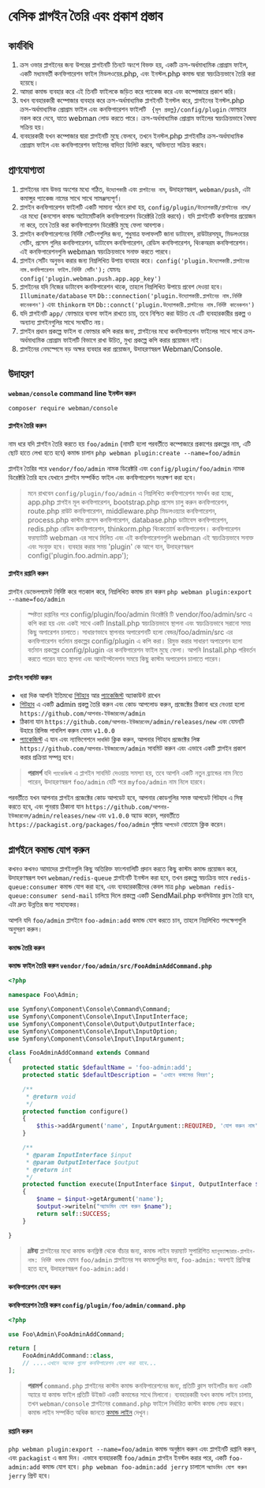 # বেসিক প্লাগইন তৈরি এবং প্রকাশ প্রস্তাব

## কার্যবিধি
1. ক্রস ওভার প্লাগইনের জন্য উপরের প্লাগইনটি তিনটে অংশে বিভক্ত হয়, একটি ক্রস-অর্ধমাধ্যমিক প্রোগ্রাম ফাইল, একটি মধ্যমবর্তী কনফিগারেশন ফাইল মিডলওয়ের.php, এবং ইনস্টল.php কমান্ড দ্বারা স্বয়ংক্রিয়ভাবে তৈরি করা হয়েছে।
2. আমরা কমান্ড ব্যবহার করে এই তিনটি ফাইলকে জড়িত করে প্যাকেজ করে এবং কম্পোজারে প্রকাশ করি।
3. যখন ব্যবহারকারী কম্পোজার ব্যবহার করে ক্রস-অর্ধমাধ্যমিক প্লাগইনটি ইনস্টল করে, প্লাগইনের ইনস্টল.php ক্রস-অর্ধমাধ্যমিক প্রোগ্রাম ফাইল এবং কনফিগারেশন ফাইলটি ` {মূল প্রকল্প}/config/plugin` ফোল্ডারে নকল করে দেবে, যাতে webman লোড করতে পারে। ক্রস-অর্ধমাধ্যমিক প্রোগ্রাম ফাইলের স্বয়ংক্রিয়ভাবে বৈষম্য সক্রিয় হয়।
4. ব্যবহারকারী যখন কম্পোজার দ্বারা প্লাগইনটি মুছে ফেলবে, তখনে ইনস্টল.php প্লাগইনটির ক্রস-অর্ধমাধ্যমিক প্রোগ্রাম ফাইল এবং কনফিগারেশন ফাইলের বাদিতা ডিলিট করবে, অভিন্যতা সক্রিয় করবে।

## প্রাণযোগ্যতা
1. প্লাগইনের নাম উভয় অংশের মধ্যে গঠিত, `উদ্যোগকারী` এবং `প্লাগইনের নাম`, উদাহরণস্বরূপ, `webman/push`, এটা কমান্সুর প্যাকেজ নামের সাথে সাথে সামঞ্জস্যপূর্ণ।
2. প্লাগইন কনফিগারেশন ফাইলটি একটি সামান্য গঠনে রাখা হয়, `config/plugin/উদ্যোগকারী/প্লাগইনের নাম/` এর মধ্যে (কনসোল কমান্ড অটোমেটিকলি কনফিগারেশন ডিরেক্টরি তৈরি করবে)। যদি প্লাগইনটি কনফিগার প্রয়োজন না করে, তবে তৈরি করা কনফিগারেশন ডিরেক্টরি মুছে ফেলা আবশ্যক।
3. প্লাগইন কনফিগারেশনের নির্দিষ্ট সেটিংগগুলির জন্য, শুধুমাত্র ফলাফলটি জানা ডাটাবেস, রাউটারসমূহ, মিডলওয়ের সেটিং, প্রসেস গুলির কনফিগারেশন, ডাটাবেস কনফিগারেশন, রেডিস কনফিগারেশন, থিংকঅরম কনফিগারেশন। এই কনফিগারেশনগুলি webman স্বয়ংক্রিয়ভাবে সনাক্ত করতে পারবে।
4. প্লাগইন সেটিং অনুভব করার জন্য নিম্নলিখিত উপায় ব্যবহার করে। `config('plugin.উদ্যোগকারী.প্লাগইনের নাম.কনফিগারেশন ফাইল.নির্দিষ্ট সেটিং');` যেমনঃ `config('plugin.webman.push.app.app_key')`
5.  প্লাগইনের যদি নিজের ডাটাবেস কনফিগারেশন থাকে, তাহলে নিম্নলিখিত উপায়ে প্রবেশ দেওয়া হবে। `Illuminate/database` হল `Db::connection('plugin.উদ্যোগকারী.প্লাগইনের নাম.নির্দিষ্ট কানেকশন')` এবং `thinkorm` হল `Db::connct('plugin.উদ্যোগকারী.প্লাগইনের নাম.নির্দিষ্ট কানেকশন')`
6.  যদি প্লাগইনটি `app/` ফোল্ডারে ব্যবসা ফাইল রাখতে চায়, তবে নিশ্চিত করা উচিত যে এটি ব্যবহারকারীর প্রকল্প ও অন্যান্য প্লাগইনগুলির সাথে সংঘটিত নয়।
7. প্লাগইন প্রধান প্রকল্পে ফাইল বা ফোল্ডার কপি করার জন্য, প্লাগইনের মধ্যে কনফিগারেশন ফাইলের সাথে সাথে ক্রস-অর্ধমাধ্যমিক প্রোগ্রাম ফাইলটি বিভাগে রাখা উচিত, মুখ্য প্রকল্পে কপি করার প্রয়োজন নাই।
8. প্লাগইনের নেমস্পেসে বড় অক্ষর ব্যবহার করা প্রয়োজন, উদাহরণস্বরূপ Webman/Console.
## উদাহরণ

**`webman/console` command line ইনস্টল করুন**

`composer require webman/console`

#### প্লাগইন তৈরি করুন

নাম ধরে যদি প্লাগইন তৈরি করতে হয় `foo/admin` (নামটি হলো পরবর্তীতে কম্পোজারে প্রকাশের প্রকল্পের নাম, এটি ছোট হাতে লেখা হতে হবে)
কমান্ড চালান
`php webman plugin:create --name=foo/admin`

প্লাগইন তৈরির পরে `vendor/foo/admin` নামক ডিরেক্টরি এবং `config/plugin/foo/admin` নামক ডিরেক্টরি তৈরি হবে যেখানে প্লাগইন সম্পর্কিত ফাইল এবং কনফিগারেশন সংরক্ষণ করা হবে।

> মনে রাখবেন
> `config/plugin/foo/admin` এ নিম্নলিখিত কনফিগারেশন সমর্থন করা হচ্ছে, app.php প্লাগইন মূল কনফিগারেশন, bootstrap.php প্রসেস চালু করুন কনফিগারেশন, route.php রাউট কনফিগারেশন, middleware.php মিডলওয়্যার কনফিগারেশন, process.php কাস্টম প্রসেস কনফিগারেশন, database.php ডাটাবেস কনফিগারেশন, redis.php রেডিস কনফিগারেশন, thinkorm.php থিংকতোার্ম কনফিগারেশন। কনফিগারেশন ফরম্যাটটি webman এর সাথে মিলিত এবং এই কনফিগারেশনগুলি webman এই স্বয়ংক্রিয়ভাবে সনাক্ত এবং সংযুক্ত হবে। ব্যবহার করার সময় 'plugin' কে আগে যান, উদাহরণস্বরূপ config('plugin.foo.admin.app');

#### প্লাগইন রপ্তানি করুন

প্লাগইন ডেভেলপমেন্ট নির্দিষ্ট করে গতকাল করে, নিম্নলিখিত কমান্ড রান করুন
`php webman plugin:export --name=foo/admin`

> স্পষ্টতা
> রপ্তানির পরে config/plugin/foo/admin ডিরেক্টরি টি vendor/foo/admin/src এ কপি করা হয় এবং একই সাথে একটি Install.php স্বয়ংক্রিয়ভাবে স্থাপনা এবং স্বয়ংক্রিয়ভাবে সরানো সময় কিছু অপারেশন চালাতে।
> সাধারণভাবে স্থাপনার অপারেশনটি হলো বেন্ডর/foo/admin/src এর কনফিগারেশন বর্তমান প্রকল্পের config/plugin এ কপি করা।
> রিমুভ করার সাধারণ অপারেশন হলো বর্তমান প্রকল্পের config/plugin এর কনফিগারেশন ফাইল মুছে ফেলা।
> আপনি Install.php পরিবর্তন করতে পারেন যাতে স্থাপনা এবং আনইন্স্টলেশন সময়ে কিছু কাস্টম অপারেশন চালাতে পারেন।

#### প্লাগইন সাবমিট করুন
* ধরা দিক আপনি ইতিমধ্যে [গিটহাব](https://github.com) আর [প্যাকেজিস্ট](https://packagist.org) অ্যাকাউন্ট রাখেন
* [গিটহাব](https://github.com) এ একটি admin প্রকল্প তৈরি করুন এবং কোড আপলোড করুন, প্রজেক্টের ঠিকানা ধরে নেওয়া হলো `https://github.com/আপনার-ইউজারনেম/admin`
* ঠিকানা যান `https://github.com/আপনার-ইউজারনেম/admin/releases/new` এবং যেমনটি উহারে রিলিজ পাবলিশ করুন যেমন `v1.0.0`
* [প্যাকেজিস্ট](https://packagist.org) এ যান এবং ন্যাভিগেশনে `সাবমিট` ক্লিক করুন, আপনার গিটহাব প্রজেক্টের লিঙ্ক `https://github.com/আপনার-ইউজারনেম/admin` সাবমিট করুন এবং এভাবে একটি প্লাগইন প্রকাশ করার প্রক্রিয়া সম্পন্ন হবে।

> **পরামর্শ**
> যদি `প্যাকেজিস্ট` এ প্লাগইন সাবমিট দেওয়ায় সমস্যা হয়, তবে আপনি একটি নতুন ব্র্যান্ডের নাম নিতে পারেন, উদাহরণস্বরূপ `foo/admin` যেটি পরে `myfoo/admin` নাম নিলে হারবে।

পরবর্তীতে যখন আপনার প্লাগইন প্রজেক্টের কোড আপডেট হবে, আপনার কোডগুলির সমস্ত আপডেট গিটহাব এ সিঙ্ক্ করতে হবে, এবং পুনরায় ঠিকানা যান `https://github.com/আপনার-ইউজারনেম/admin/releases/new` এবং `v1.0.0` অ্যাড করেন, পরবর্তীতে `https://packagist.org/packages/foo/admin` পৃষ্ঠায় `আপডেট` বোতামে ক্লিক করেন।
## প্লাগইনে কমান্ড যোগ করুন
কখনও কখনও আমাদের প্লাগইনগুলি কিছু অতিরিক্ত ফাংশনালিটি প্রদান করতে কিছু কাস্টম কমান্ড প্রয়োজন করে, উদাহরণস্বরূপ যখন `webman/redis-queue` প্লাগইনটি ইনস্টল করা হবে, তখন প্রকল্পে স্বয়ংক্রিয় ভাবে `redis-queue:consumer` কমান্ড যোগ করা হবে, এবং ব্যবহারকারীদের কেবল মাত্র `php webman redis-queue:consumer send-mail` চালিয়ে দিলে প্রকল্পে একটি SendMail.php কনসিউমার ক্লাস তৈরি হবে, এটা দ্রুত উন্নতির জন্য সাহায্যকর। 

আপনি যদি `foo/admin` প্লাগইনে `foo-admin:add` কমান্ড যোগ করতে চান, তাহলে নিম্নলিখিত পদক্ষেপগুলি অনুসরণ করুন।

#### কমান্ড তৈরি করুন

**কমান্ড ফাইল তৈরি করুন `vendor/foo/admin/src/FooAdminAddCommand.php`**

```php
<?php

namespace Foo\Admin;

use Symfony\Component\Console\Command\Command;
use Symfony\Component\Console\Input\InputInterface;
use Symfony\Component\Console\Output\OutputInterface;
use Symfony\Component\Console\Input\InputOption;
use Symfony\Component\Console\Input\InputArgument;

class FooAdminAddCommand extends Command
{
    protected static $defaultName = 'foo-admin:add';
    protected static $defaultDescription = 'এখানে কমান্ডের বিবরণ';

    /**
     * @return void
     */
    protected function configure()
    {
        $this->addArgument('name', InputArgument::REQUIRED, 'যোগ করুন নাম');
    }

    /**
     * @param InputInterface $input
     * @param OutputInterface $output
     * @return int
     */
    protected function execute(InputInterface $input, OutputInterface $output)
    {
        $name = $input->getArgument('name');
        $output->writeln("অ্যাডমিন যোগ করুন $name");
        return self::SUCCESS;
    }

}
```

> **দ্রষ্টব্য**
> প্লাগইনের মধ্যে কমান্ড কনফ্লিক্ট থেকে বাঁচার জন্য, কমান্ড লাইন ফরম্যাট সুপারিশিত `ম্যানুফ্যাক্চারার-প্লাগইন-নাম: নির্দিষ্ট কমান্ড` যেমন `foo/admin` প্লাগইনের সব কমান্ডগুলির জন্য, `foo-admin:` অবশ্যই প্রিফিক্স হতে হবে, উদাহরণস্বরূপ `foo-admin:add`। 

#### কনফিগারেশন যোগ করুন
**কনফিগারেশন তৈরি করুন `config/plugin/foo/admin/command.php`**
```php
<?php

use Foo\Admin\FooAdminAddCommand;

return [
    FooAdminAddCommand::class,
    // ....এখানে অনেক গুলো কনফিগারেশন যোগ করা যাবে...
];
```

> **পরামর্শ**
> `command.php` প্লাগইনের কাস্টম কমান্ড কনফিগারেশনের জন্য, প্রতিটি ক্লাস ফাইলটির জন্য একটি অ্যারে যা কমান্ড ফাইল প্রতিটি উইজট একটি কমান্ডের সাথে মিলানো। ব্যবহারকারী যখন কমান্ড লাইন চালায়, তখন `webman/console` প্লাগইনের `command.php` ফাইলে নির্ধারিত কাস্টম কমান্ড লোড করবে।  কমান্ড লাইন সম্পর্কিত অধিক জানতে [কমান্ড লাইন](console.md) দেখুন।

#### রপ্তানি করুন
`php webman plugin:export --name=foo/admin` কমান্ড অনুষ্ঠান করুন এবং প্লাগইনটি রপ্তানি করুন, এবং `packagist` এ জমা দিন। এভাবে ব্যবহারকারী `foo/admin` প্লাগইন ইনস্টল করার পরে, একটি `foo-admin:add` কমান্ড যোগ হবে। `php webman foo-admin:add jerry` চালালে `অ্যাডমিন যোগ করুন jerry` প্রিন্ট হবে।
